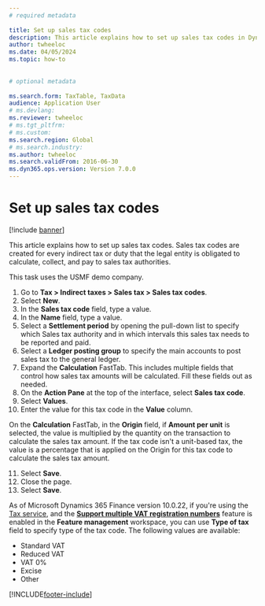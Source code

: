 ```yaml
--- 
# required metadata 
 
title: Set up sales tax codes
description: This article explains how to set up sales tax codes in Dynamics 365 Finance. 
author: twheeloc
ms.date: 04/05/2024
ms.topic: how-to 
 
 
# optional metadata 
 
ms.search.form: TaxTable, TaxData   
audience: Application User 
# ms.devlang:  
ms.reviewer: twheeloc
# ms.tgt_pltfrm:  
# ms.custom:  
ms.search.region: Global
# ms.search.industry: 
ms.author: twheeloc
ms.search.validFrom: 2016-06-30 
ms.dyn365.ops.version: Version 7.0.0 
---
```

# Set up sales tax codes

[!include [banner](../../includes/banner.md)]

This article explains how to set up sales tax codes. Sales tax codes are created for every indirect tax or duty that the legal entity is obligated to calculate, collect, and pay to sales tax authorities.

This task uses the USMF demo company.

1. Go to **Tax > Indirect taxes > Sales tax > Sales tax codes**.
2. Select **New**.
3. In the **Sales tax code** field, type a value.
4. In the **Name** field, type a value.
5. Select a **Settlement period** by opening the pull-down list to specify which Sales tax authority and in which intervals this sales tax needs to be reported and paid.
6. Select a **Ledger posting group** to specify the main accounts to post sales tax to the general ledger.
7. Expand the **Calculation** FastTab. This includes multiple fields that control how sales tax amounts will be calculated. Fill these fields out as needed.  
8. On the **Action Pane** at the top of the interface, select **Sales tax code**.
9. Select **Values**.
10. Enter the value for this tax code in the **Value** column.

 On the **Calculation** FastTab, in the **Origin** field, if **Amount per unit** is selected, the value is multiplied by the quantity on the transaction to calculate the sales tax amount. If the tax code isn't a unit-based tax, the value is a percentage that is applied on the Origin for this tax code to calculate the sales tax amount.     

11. Select **Save**.
12. Close the page.
13. Select **Save**.

As of Microsoft Dynamics 365 Finance version 10.0.22, if you're using the [Tax service](../../localizations/global-tax-calcuation-service-overview.md), and the [**Support multiple VAT registration numbers**](../../localizations/emea-multiple-vat-registration-numbers.md) feature is enabled in the **Feature management** workspace, you can use **Type of tax** field to specify type of the tax code. The following values are available:

- Standard VAT
- Reduced VAT
- VAT 0%
- Excise
- Other

[!INCLUDE[footer-include](../../../includes/footer-banner.md)]
